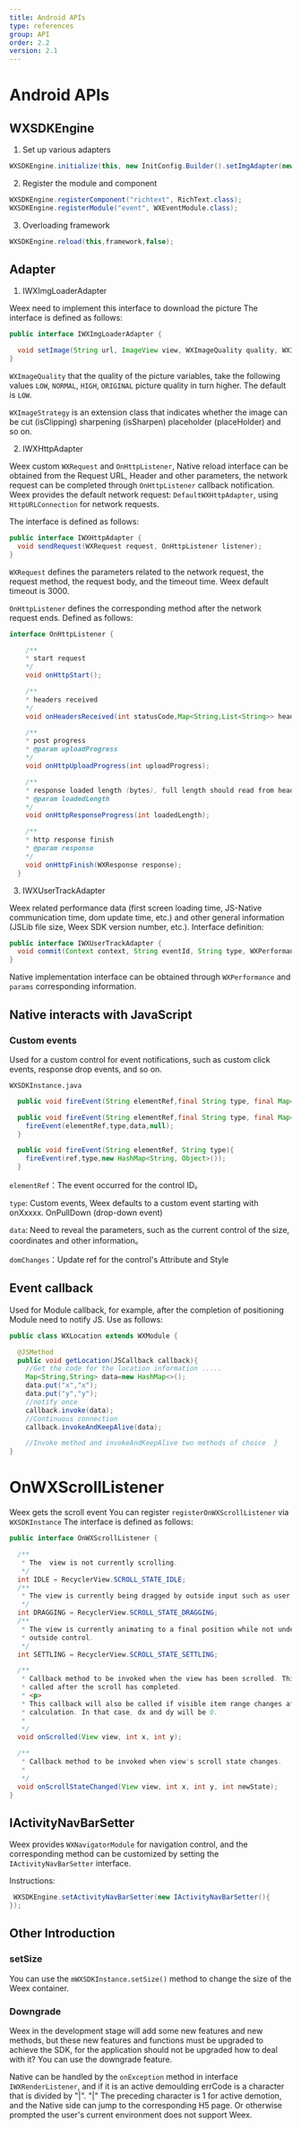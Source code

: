 ```yaml
---
title: Android APIs
type: references
group: API
order: 2.2
version: 2.1
---
```


# Android APIs

## WXSDKEngine

1. Set up various adapters

```java
WXSDKEngine.initialize(this, new InitConfig.Builder().setImgAdapter(new ImageAdapter()).setDebugAdapter(new PlayDebugAdapter()).build());
```

2. Register the module and component

```java
WXSDKEngine.registerComponent("richtext", RichText.class);
WXSDKEngine.registerModule("event", WXEventModule.class);
```
3. Overloading framework

```java
WXSDKEngine.reload(this,framework,false);
```

## Adapter

1. IWXImgLoaderAdapter

  Weex need to implement this interface to download the picture
  The interface is defined as follows:

  ```java
  public interface IWXImgLoaderAdapter {

    void setImage(String url, ImageView view, WXImageQuality quality, WXImageStrategy strategy);
  }
  ```

  `WXImageQuality` that the quality of the picture variables, take the following values `LOW`, `NORMAL`, `HIGH`, `ORIGINAL` picture quality in turn higher. The default is `LOW`.

  `WXImageStrategy` is an extension class that indicates whether the image can be cut (isClipping) sharpening (isSharpen) placeholder (placeHolder) and so on.

2. IWXHttpAdapter

  Weex custom `WXRequest` and `OnHttpListener`, Native reload interface can be obtained from the Request URL, Header and other parameters, the network request can be completed through `OnHttpListener` callback notification. Weex provides the default network request: `DefaultWXHttpAdapter`, using `HttpURLConnection` for network requests.

  The interface is defined as follows:

  ```java
  public interface IWXHttpAdapter {
    void sendRequest(WXRequest request, OnHttpListener listener);
  }
  ```

  `WXRequest` defines the parameters related to the network request, the request method, the request body, and the timeout time. Weex default timeout is 3000.

  `OnHttpListener` defines the corresponding method after the network request ends. Defined as follows:

  ```java
  interface OnHttpListener {

      /**
      * start request
      */
      void onHttpStart();

      /**
      * headers received
      */
      void onHeadersReceived(int statusCode,Map<String,List<String>> headers);

      /**
      * post progress
      * @param uploadProgress
      */
      void onHttpUploadProgress(int uploadProgress);

      /**
      * response loaded length (bytes), full length should read from headers (content-length)
      * @param loadedLength
      */
      void onHttpResponseProgress(int loadedLength);

      /**
      * http response finish
      * @param response
      */
      void onHttpFinish(WXResponse response);
    }
  ```
3. IWXUserTrackAdapter

  Weex related performance data (first screen loading time, JS-Native communication time, dom update time, etc.) and other general information (JSLib file size, Weex SDK version number, etc.).
  Interface definition:


  ```java
  public interface IWXUserTrackAdapter {
    void commit(Context context, String eventId, String type, WXPerformance perf, Map<String, Serializable> params);
  }
  ```

  Native implementation interface can be obtained through `WXPerformance` and `params` corresponding information.

## Native interacts with JavaScript

### Custom events

Used for a custom control for event notifications, such as custom click events, response drop events, and so on.

`WXSDKInstance.java `

```java
  public void fireEvent(String elementRef,final String type, final Map<String, Object> data,final Map<String, Object> domChanges){  }

  public void fireEvent(String elementRef,final String type, final Map<String, Object> data){
    fireEvent(elementRef,type,data,null);
  }

  public void fireEvent(String elementRef, String type){
    fireEvent(ref,type,new HashMap<String, Object>());
  }
```

`elementRef`：The event occurred for the control ID。

`type`: Custom events, Weex defaults to a custom event starting with onXxxxx. OnPullDown (drop-down event)

`data`: Need to reveal the parameters, such as the current control of the size, coordinates and other information。

`domChanges`：Update ref for the control's Attribute and Style

## Event callback
Used for Module callback, for example, after the completion of positioning Module need to notify JS. Use as follows:

```java
public class WXLocation extends WXModule {

  @JSMethod
  public void getLocation(JSCallback callback){
    //Get the code for the location information .....
    Map<String,String> data=new HashMap<>();
    data.put("x","x");
    data.put("y","y");
    //notify once
    callback.invoke(data);
    //Continuous connection
    callback.invokeAndKeepAlive(data);

    //Invoke method and invokeAndKeepAlive two methods of choice  }
}
```

# OnWXScrollListener

Weex gets the scroll event You can register `registerOnWXScrollListener` via `WXSDKInstance`
The interface is defined as follows:

```java
public interface OnWXScrollListener {

  /**
   * The  view is not currently scrolling.
   */
  int IDLE = RecyclerView.SCROLL_STATE_IDLE;
  /**
   * The view is currently being dragged by outside input such as user touch input.
   */
  int DRAGGING = RecyclerView.SCROLL_STATE_DRAGGING;
  /**
   * The view is currently animating to a final position while not under
   * outside control.
   */
  int SETTLING = RecyclerView.SCROLL_STATE_SETTLING;

  /**
   * Callback method to be invoked when the view has been scrolled. This will be
   * called after the scroll has completed.
   * <p>
   * This callback will also be called if visible item range changes after a layout
   * calculation. In that case, dx and dy will be 0.
   *
   */
  void onScrolled(View view, int x, int y);

  /**
   * Callback method to be invoked when view's scroll state changes.
   *
   */
  void onScrollStateChanged(View view, int x, int y, int newState);
}
```

## IActivityNavBarSetter

Weex provides `WXNavigatorModule` for navigation control, and the corresponding method can be customized by setting the `IActivityNavBarSetter` interface.

Instructions:

```java
 WXSDKEngine.setActivityNavBarSetter(new IActivityNavBarSetter(){
});
```

## Other Introduction
### setSize

You can use the `mWXSDKInstance.setSize()` method to change the size of the Weex container.

### Downgrade

Weex in the development stage will add some new features and new methods, but these new features and functions must be upgraded to achieve the SDK, for the application should not be upgraded how to deal with it? You can use the downgrade feature.

Native can be handled by the `onException` method in interface `IWXRenderListener`, and if it is an active demoulding errCode is a character that is divided by "|". "|" The preceding character is 1 for active demotion, and the Native side can jump to the corresponding H5 page. Or otherwise prompted the user's current environment does not support Weex.
